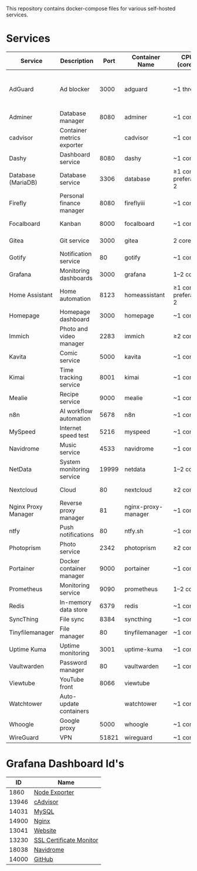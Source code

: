 This repository contains docker-compose files for various self-hosted services.

# Services

| Service             | Description                | Port  | Container Name      | CPU (cores)           | RAM                                          |
| ------------------- | -------------------------- | ----- | ------------------- | --------------------- | -------------------------------------------- |
| AdGuard             | Ad blocker                 | 3000  | adguard             | \~1 thread            | \~50 MB, 256 MB is better, preferably 512 MB |
| Adminer             | Database manager           | 8080  | adminer             | \~1 core              | \~100 MB                                     |
| cadvisor            | Container metrics exporter |       | cadvisor            | \~1 core              | \~100–200 MB                                 |
| Dashy               | Dashboard service          | 8080  | dashy               | \~1 core              | \~256 MB                                     |
| Database (MariaDB)  | Database service           | 3306  | database            | ≥1 core, preferably 2 | ≥1 GB RAM                                    |
| Firefly             | Personal finance manager   | 8080  | fireflyiii          | \~1 core              | \~512 MB–1 GB                                |
| Focalboard          | Kanban                     | 8000  | focalboard          | \~1 core              | \~512 MB–1 GB                                |
| Gitea               | Git service                | 3000  | gitea               | 2 cores               | \~1 GB RAM                                   |
| Gotify              | Notification service       | 80    | gotify              | \~1 core              | \~256 MB                                     |
| Grafana             | Monitoring dashboards      | 3000  | grafana             | 1–2 cores             | \~512 MB–1 GB                                |
| Home Assistant      | Home automation            | 8123  | homeassistant       | ≥1 core, preferably 2 | ≥2 GB, preferably 4 GB                       |
| Homepage            | Homepage dashboard         | 3000  | homepage            | \~1 core              | \~256 MB                                     |
| Immich              | Photo and video manager    | 2283  | immich              | ≥2 cores              | ≥2 GB RAM                                    |
| Kavita              | Comic service              | 5000  | kavita              | \~1 core              | \~512 MB                                     |
| Kimai               | Time tracking service      | 8001  | kimai               | \~1 core              | \~512 MB                                     |
| Mealie              | Recipe service             | 9000  | mealie              | \~1 core              | \~512 MB                                     |
| n8n                 | AI workflow automation     | 5678  | n8n                 | \~1 core              | \~512 MB–1 GB                                |
| MySpeed             | Internet speed test        | 5216  | myspeed             | \~1 core              | \~256 MB                                     |
| Navidrome           | Music service              | 4533  | navidrome           | \~1 core              | \~512 MB                                     |
| NetData             | System monitoring service  | 19999 | netdata             | 1–2 cores             | \~1 GB RAM                                   |
| Nextcloud           | Cloud                      | 80    | nextcloud           | ≥2 cores              | ≥2–4 GB RAM                                  |
| Nginx Proxy Manager | Reverse proxy manager      | 81    | nginx-proxy-manager | \~1 core              | \~256 MB                                     |
| ntfy                | Push notifications         | 80    | ntfy.sh             | \~1 core              | \~256 MB                                     |
| Photoprism          | Photo service              | 2342  | photoprism          | ≥2 cores              | ≥2 GB RAM                                    |
| Portainer           | Docker container manager   | 9000  | portainer           | \~1 core              | \~512 MB                                     |
| Prometheus          | Monitoring service         | 9090  | prometheus          | 1–2 cores             | \~1 GB RAM                                   |
| Redis               | In-memory data store       | 6379  | redis               | \~1 core              | \~512 MB–1 GB                                |
| SyncThing           | File sync                  | 8384  | syncthing           | \~1 core              | \~512 MB                                     |
| Tinyfilemanager     | File manager               | 80    | tinyfilemanager     | \~1 core              | \~256 MB                                     |
| Uptime Kuma         | Uptime monitoring          | 3001  | uptime-kuma         | \~1 core              | \~256 MB                                     |
| Vaultwarden         | Password manager           | 80    | vaultwarden         | \~1 core              | \~512 MB                                     |
| Viewtube            | YouTube front              | 8066  | viewtube            |                       |                                              |
| Watchtower          | Auto-update containers     |       | watchtower          | \~1 core              | \~256 MB                                     |
| Whoogle             | Google proxy               | 5000  | whoogle             | \~1 core              | \~256 MB                                     |
| WireGuard           | VPN                        | 51821 | wireguard           | \~1 core              | \~128 MB                                     |

# Grafana Dashboard Id's

| ID    | Name                         |
| ----- | ---------------------------- |
| 1860  | [Node Exporter][1]           |
| 13946 | [cAdvisor][2]                |
| 14031 | [MySQL][3]                   |
| 14900 | [Nginx][4]                   |
| 13041 | [Website][5]                 |
| 13230 | [SSL Certificate Monitor][6] |
| 18038 | [Navidrome][7]               |
| 14000 | [GitHub][8]                  |

[1]: https://grafana.com/grafana/dashboards/1860-node-exporter-full/
[2]: https://grafana.com/grafana/dashboards/13946-docker-cadvisor/
[3]: https://grafana.com/grafana/dashboards/14031-mysql-dashboard/
[4]: https://grafana.com/grafana/dashboards/14900-nginx/
[5]: https://grafana.com/grafana/dashboards/13041-website-monitoring/
[6]: https://grafana.com/grafana/dashboards/13230-certificate-monitor/
[7]: https://grafana.com/grafana/dashboards/18038-navidrome/
[8]: https://grafana.com/grafana/dashboards/14000-github-default/
